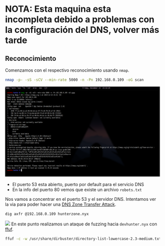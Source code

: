 # NOTA: Esta maquina esta incompleta debido a problemas con la configuración del DNS, volver más tarde

## Reconocimiento
Comenzamos con el respectivo reconocimiento usando `nmap`.
``` bash
nmap -p- -sS -sCV --min-rate 5000 -n -Pn 192.168.0.109 -oG scan
```
![](_anexos_/Screenshot%20from%202023-12-15%2015-32-38%201.png)

- El puerto 53 esta abierto, puerto por default para el servicio DNS
- En la info del puerto 80 vemos que existe un archivo `robots.txt`

Nos vamos a concentrar en el puerto 53 y el servidor DNS. Intentamos ver la via para poder hacer una [DNS Zone Transfer Attack](DNS%20Attacks.md).
``` bash
dig axfr @192.168.0.109 hunterzone.nyx
```
![](Screenshot%20from%202023-12-15%2018-04-52.png)
En este punto realizamos un ataque de fuzzing hacia `devhunter.nyx` con [ffuf](https://github.com/ffuf/ffuf).
``` bash
ffuf -c -w /usr/share/dirbuster/directory-list-lowercase-2.3-medium.txt -u 'http://devhunter.nyx' -H 'Host: FUZZ.devhunter.nyx' --fs 1600
```
